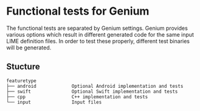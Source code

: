 Functional tests for Genium
===========================

The functional tests are separated by Genium settings. Genium provides various options which result
in different generated code for the same input LIME definition files. In order to test these
properly, different test binaries will be generated.

Stucture
--------

    featuretype
    ├── android             Optional Android implementation and tests
    ├── swift               Optional Swift implementation and tests
    ├── cpp                 C++ implementation and tests
    └── input               Input files
